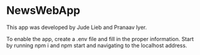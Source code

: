 # NewsWebApp
This app was developed by Jude Lieb and Pranaav Iyer.

To enable the app, create a .env file and fill in the proper information.
Start by running npm i and npm start and navigating to the localhost address.
